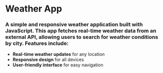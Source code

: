 # Weather App
### A simple and responsive weather application built with JavaScript. This app fetches real-time weather data from an external API, allowing users to search for weather conditions by city. Features include:

- **Real-time weather updates** for any location
- **Responsive design** for all devices
- **User-friendly interface** for easy navigation
